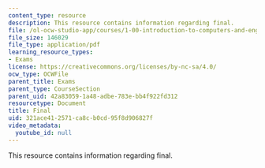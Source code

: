 ```yaml
---
content_type: resource
description: This resource contains information regarding final.
file: /ol-ocw-studio-app/courses/1-00-introduction-to-computers-and-engineering-problem-solving-spring-2012/321ace412571ca8cb0cd95f8d906827f_MIT1_00S12_Final_F11.pdf
file_size: 146029
file_type: application/pdf
learning_resource_types:
- Exams
license: https://creativecommons.org/licenses/by-nc-sa/4.0/
ocw_type: OCWFile
parent_title: Exams
parent_type: CourseSection
parent_uid: 42a83059-1a48-adbe-783e-bb4f922fd312
resourcetype: Document
title: Final
uid: 321ace41-2571-ca8c-b0cd-95f8d906827f
video_metadata:
  youtube_id: null
---
```

This resource contains information regarding final.